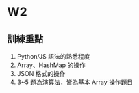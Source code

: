 # W2

## 訓練重點

1.  Python/JS 語法的熟悉程度
2.  Array、HashMap 的操作
3.  JSON 格式的操作
4.  3~5 題為演算法，皆為基本 Array 操作題目
